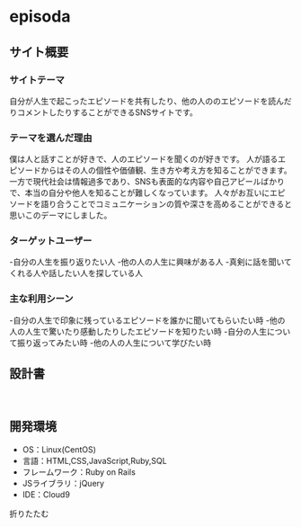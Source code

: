 # episoda
## サイト概要
### サイトテーマ
  自分が人生で起こったエピソードを共有したり、他の人ののエピソードを読んだりコメントしたりすることができるSNSサイトです。
​
### テーマを選んだ理由
  僕は人と話すことが好きで、人のエピソードを聞くのが好きです。
  人が語るエピソードからはその人の個性や価値観、生き方や考え方を知ることができます。
  一方で現代社会は情報過多であり、SNSも表面的な内容や自己アピールばかりで、本当の自分や他人を知ることが難しくなっています。
  人々がお互いにエピソードを語り合うことでコミュニケーションの質や深さを高めることができると思いこのデーマにしました。
​
### ターゲットユーザー
-自分の人生を振り返りたい人
-他の人の人生に興味がある人
-真剣に話を聞いてくれる人や話したい人を探している人
​
### 主な利用シーン
-自分の人生で印象に残っているエピソードを誰かに聞いてもらいたい時
-他の人の人生で驚いたり感動したりしたエピソードを知りたい時
-自分の人生について振り返ってみたい時
-他の人の人生について学びたい時
  
## 設計書

​
## 開発環境
- OS：Linux(CentOS)
- 言語：HTML,CSS,JavaScript,Ruby,SQL
- フレームワーク：Ruby on Rails
- JSライブラリ：jQuery
- IDE：Cloud9

折りたたむ